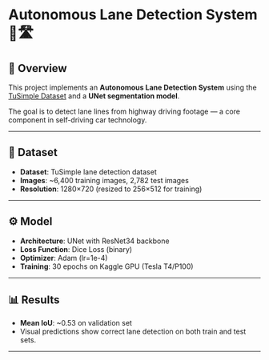 # Autonomous Lane Detection System 🚗🛣️

## 📌 Overview
This project implements an **Autonomous Lane Detection System** using the [TuSimple Dataset](https://www.kaggle.com/datasets/manideep1108/tusimple) and a **UNet segmentation model**.

The goal is to detect lane lines from highway driving footage — a core component in self-driving car technology.

---

## 📂 Dataset
- **Dataset**: TuSimple lane detection dataset  
- **Images**: ~6,400 training images, 2,782 test images  
- **Resolution**: 1280×720 (resized to 256×512 for training)

---

## ⚙️ Model
- **Architecture**: UNet with ResNet34 backbone  
- **Loss Function**: Dice Loss (binary)  
- **Optimizer**: Adam (lr=1e-4)  
- **Training**: 30 epochs on Kaggle GPU (Tesla T4/P100)

---

## 📊 Results
- **Mean IoU**: ~0.53 on validation set  
- Visual predictions show correct lane detection on both train and test sets.

---


